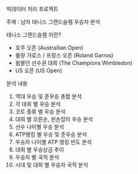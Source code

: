 빅데이터 처리 프로젝트 

주제 : 남자 테니스 그랜드슬램 우승자 분석

테니스 그랜드슬램 이란?

- 호주 오픈 (Austrailian Open)
- 롤랑 가로스 / 프랑스 오픈 (Roland Garros)
- 윔블던 선수권 대회 (The Champions Wimbledon)
- US 오픈 (US Open)

분석 내용
1. 역대 우승 및 준우승 총합 분석
2. 각 대회 별 우승 분석
3. 코트 종류 별 우승 분석
4. 대회 별 오른손, 왼손잡이 우승 분석
5. 선수 나이별 우승 분석
6. ATP랭킹 별 우승 및 준우승 분석
7. 우승자 나이별 ATP 랭킹 빈도 분석
8. 대회 별 우승상금 추이
9. 우승자 별 국적 분석
10. 시대 및 대회 별 우승자 국적 분석

